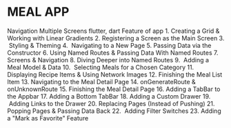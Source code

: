 # MEAL APP
Navigation Multiple Screens
flutter, dart
Feature of app
	1.	Creating a Grid & Working with Linear Gradients
	2.	Registering a Screen as the Main Screen
	3.	 Styling & Theming
	4.	 Navigating to a New Page
	5.	Passing Data via the Constructor
	6.	Using Named Routes & Passing Data With Named Routes
	7.	Screens & Navigation
	8.	Diving Deeper into Named Routes
	9.	 Adding a Meal Model & Data
	10.	 Selecting Meals for a Chosen Category
	11.	Displaying Recipe Items & Using Network Images
	12.	Finishing the Meal List Item
	13.	Navigating to the Meal Detail Page
	14.	onGenerateRoute & onUnknownRoute
	15.	Finishing the Meal Detail Page
	16.	Adding a TabBar to the Appbar
	17.	Adding a Bottom TabBar
	18.	Adding a Custom Drawer
	19.	 Adding Links to the Drawer
	20.	Replacing Pages (Instead of Pushing)
	21.	Popping Pages & Passing Data Back
	22.	 Adding Filter Switches
	23.	Adding a "Mark as Favorite" Feature
